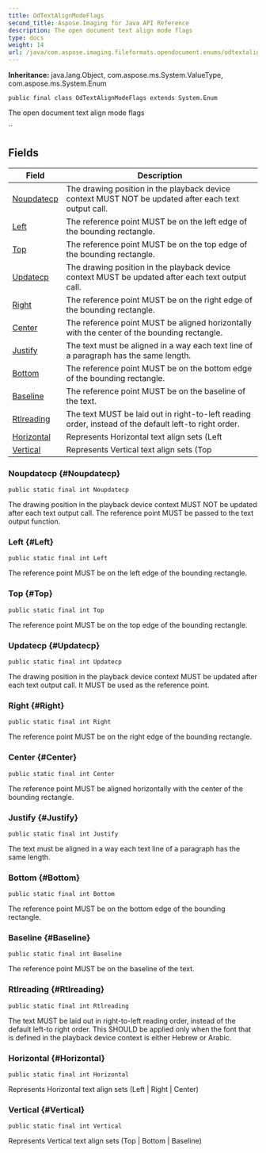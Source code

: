 ```yaml
---
title: OdTextAlignModeFlags
second_title: Aspose.Imaging for Java API Reference
description: The open document text align mode flags
type: docs
weight: 14
url: /java/com.aspose.imaging.fileformats.opendocument.enums/odtextalignmodeflags/
---
```

**Inheritance:**
java.lang.Object, com.aspose.ms.System.ValueType, com.aspose.ms.System.Enum
```
public final class OdTextAlignModeFlags extends System.Enum
```

The open document text align mode flags

``
## Fields

| Field | Description |
| --- | --- |
| [Noupdatecp](#Noupdatecp) | The drawing position in the playback device context MUST NOT be updated after each text output call. |
| [Left](#Left) | The reference point MUST be on the left edge of the bounding rectangle. |
| [Top](#Top) | The reference point MUST be on the top edge of the bounding rectangle. |
| [Updatecp](#Updatecp) | The drawing position in the playback device context MUST be updated after each text output call. |
| [Right](#Right) | The reference point MUST be on the right edge of the bounding rectangle. |
| [Center](#Center) | The reference point MUST be aligned horizontally with the center of the bounding rectangle. |
| [Justify](#Justify) | The text must be aligned in a way each text line of a paragraph has the same length. |
| [Bottom](#Bottom) | The reference point MUST be on the bottom edge of the bounding rectangle. |
| [Baseline](#Baseline) | The reference point MUST be on the baseline of the text. |
| [Rtlreading](#Rtlreading) | The text MUST be laid out in right-to-left reading order, instead of the default left-to right order. |
| [Horizontal](#Horizontal) | Represents Horizontal text align sets (Left | Right | Center) |
| [Vertical](#Vertical) | Represents Vertical text align sets (Top | Bottom | Baseline) |
### Noupdatecp {#Noupdatecp}
```
public static final int Noupdatecp
```


The drawing position in the playback device context MUST NOT be updated after each text output call. The reference point MUST be passed to the text output function.

### Left {#Left}
```
public static final int Left
```


The reference point MUST be on the left edge of the bounding rectangle.

### Top {#Top}
```
public static final int Top
```


The reference point MUST be on the top edge of the bounding rectangle.

### Updatecp {#Updatecp}
```
public static final int Updatecp
```


The drawing position in the playback device context MUST be updated after each text output call. It MUST be used as the reference point.

### Right {#Right}
```
public static final int Right
```


The reference point MUST be on the right edge of the bounding rectangle.

### Center {#Center}
```
public static final int Center
```


The reference point MUST be aligned horizontally with the center of the bounding rectangle.

### Justify {#Justify}
```
public static final int Justify
```


The text must be aligned in a way each text line of a paragraph has the same length.

### Bottom {#Bottom}
```
public static final int Bottom
```


The reference point MUST be on the bottom edge of the bounding rectangle.

### Baseline {#Baseline}
```
public static final int Baseline
```


The reference point MUST be on the baseline of the text.

### Rtlreading {#Rtlreading}
```
public static final int Rtlreading
```


The text MUST be laid out in right-to-left reading order, instead of the default left-to right order. This SHOULD be applied only when the font that is defined in the playback device context is either Hebrew or Arabic.

### Horizontal {#Horizontal}
```
public static final int Horizontal
```


Represents Horizontal text align sets (Left | Right | Center)

### Vertical {#Vertical}
```
public static final int Vertical
```


Represents Vertical text align sets (Top | Bottom | Baseline)

